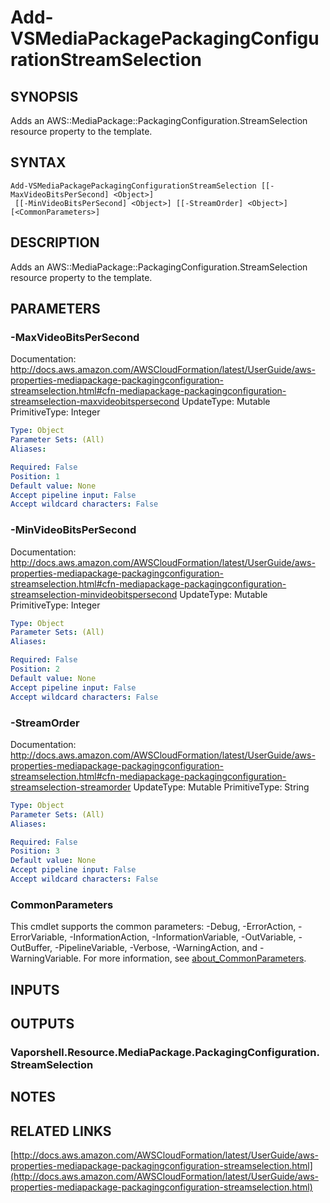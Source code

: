 # Add-VSMediaPackagePackagingConfigurationStreamSelection

## SYNOPSIS
Adds an AWS::MediaPackage::PackagingConfiguration.StreamSelection resource property to the template.

## SYNTAX

```
Add-VSMediaPackagePackagingConfigurationStreamSelection [[-MaxVideoBitsPerSecond] <Object>]
 [[-MinVideoBitsPerSecond] <Object>] [[-StreamOrder] <Object>] [<CommonParameters>]
```

## DESCRIPTION
Adds an AWS::MediaPackage::PackagingConfiguration.StreamSelection resource property to the template.

## PARAMETERS

### -MaxVideoBitsPerSecond
Documentation: http://docs.aws.amazon.com/AWSCloudFormation/latest/UserGuide/aws-properties-mediapackage-packagingconfiguration-streamselection.html#cfn-mediapackage-packagingconfiguration-streamselection-maxvideobitspersecond
UpdateType: Mutable
PrimitiveType: Integer

```yaml
Type: Object
Parameter Sets: (All)
Aliases:

Required: False
Position: 1
Default value: None
Accept pipeline input: False
Accept wildcard characters: False
```

### -MinVideoBitsPerSecond
Documentation: http://docs.aws.amazon.com/AWSCloudFormation/latest/UserGuide/aws-properties-mediapackage-packagingconfiguration-streamselection.html#cfn-mediapackage-packagingconfiguration-streamselection-minvideobitspersecond
UpdateType: Mutable
PrimitiveType: Integer

```yaml
Type: Object
Parameter Sets: (All)
Aliases:

Required: False
Position: 2
Default value: None
Accept pipeline input: False
Accept wildcard characters: False
```

### -StreamOrder
Documentation: http://docs.aws.amazon.com/AWSCloudFormation/latest/UserGuide/aws-properties-mediapackage-packagingconfiguration-streamselection.html#cfn-mediapackage-packagingconfiguration-streamselection-streamorder
UpdateType: Mutable
PrimitiveType: String

```yaml
Type: Object
Parameter Sets: (All)
Aliases:

Required: False
Position: 3
Default value: None
Accept pipeline input: False
Accept wildcard characters: False
```

### CommonParameters
This cmdlet supports the common parameters: -Debug, -ErrorAction, -ErrorVariable, -InformationAction, -InformationVariable, -OutVariable, -OutBuffer, -PipelineVariable, -Verbose, -WarningAction, and -WarningVariable. For more information, see [about_CommonParameters](http://go.microsoft.com/fwlink/?LinkID=113216).

## INPUTS

## OUTPUTS

### Vaporshell.Resource.MediaPackage.PackagingConfiguration.StreamSelection
## NOTES

## RELATED LINKS

[http://docs.aws.amazon.com/AWSCloudFormation/latest/UserGuide/aws-properties-mediapackage-packagingconfiguration-streamselection.html](http://docs.aws.amazon.com/AWSCloudFormation/latest/UserGuide/aws-properties-mediapackage-packagingconfiguration-streamselection.html)

